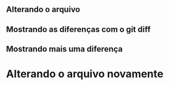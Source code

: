 ## Alterando o arquivo
## Mostrando as diferenças com o git diff
## Mostrando mais uma diferença
<h1>Alterando o arquivo novamente<h1>








